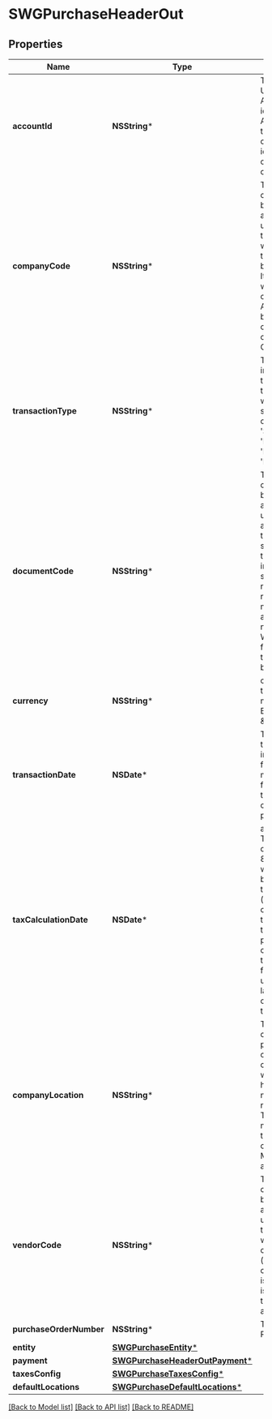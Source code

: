 # SWGPurchaseHeaderOut

## Properties
Name | Type | Description | Notes
------------ | ------------- | ------------- | -------------
**accountId** | **NSString*** | This string is a UUID issued by Avalara to identify the Avalara account that owns the company identified by the companyCode on the next line. | 
**companyCode** | **NSString*** | This string is a code maintained by the client application to uniquely identify the company for which this transaction is being recorded. It is unique within the context of an Account. It will be limited to 60 characters when creating a Company | 
**transactionType** | **NSString*** | This string indicates the type of transaction for which tax should be calculated. - &#39;Sale&#39; - &#39;Purchase&#39; - &#39;Payment&#39; - &#39;Receipt&#39;  | 
**documentCode** | **NSString*** | This string is a code maintained by the client application to uniquely identify a document in the client&#39;s systems. It will typically be an invoice number, sales order, receipt number, returned merchandise authorization number, etc. When has this field, the transaction will be stored | [optional] 
**currency** | **NSString*** | currency code / transactions must be in Brazilian Reais \&quot;BRL\&quot; | 
**transactionDate** | **NSDate*** | This string is the transaction date in ISO 8601 format (which may be different from the date the tax calculation is performed) | 
**taxCalculationDate** | **NSDate*** | accrual date, This string is the date, in ISO 8601 format, on which tax is to be calculated for this transaction (normally tax is calculated on the date the transaction is performed as captured in the transactionDate field). This is useful for layaways and other deferred transactions. | [optional] 
**companyLocation** | **NSString*** | This string contains a previously configured company code which may also have codes needed for tax return purposes. These codes are maintained through the customer portal. Main company address identity | 
**vendorCode** | **NSString*** | This string is a code maintained by the client application to uniquely identify the party with whom the company (identified by companyCode) is transacting. It is unique within the context of an Account. | 
**purchaseOrderNumber** | **NSString*** | The number of Purchase Order | [optional] 
**entity** | [**SWGPurchaseEntity***](SWGPurchaseEntity.md) |  | [optional] 
**payment** | [**SWGPurchaseHeaderOutPayment***](SWGPurchaseHeaderOutPayment.md) |  | [optional] 
**taxesConfig** | [**SWGPurchaseTaxesConfig***](SWGPurchaseTaxesConfig.md) |  | [optional] 
**defaultLocations** | [**SWGPurchaseDefaultLocations***](SWGPurchaseDefaultLocations.md) |  | [optional] 

[[Back to Model list]](../README.md#documentation-for-models) [[Back to API list]](../README.md#documentation-for-api-endpoints) [[Back to README]](../README.md)


